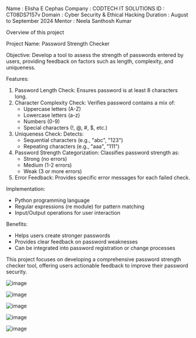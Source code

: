 Name : Elisha E Cephas
Company : CODTECH IT SOLUTIONS 
ID : CT08DS7157v
Domain : Cyber Security & Ethical Hacking 
Duration : August to September 2024
Mentor : Neela Santhosh Kumar 

Overview of this project 

Project Name: Password Strength Checker

Objective: Develop a tool to assess the strength of passwords entered by users, providing feedback on factors such as length, complexity, and uniqueness.

Features:

1. Password Length Check: Ensures password is at least 8 characters long.
2. Character Complexity Check: Verifies password contains a mix of:
    - Uppercase letters (A-Z)
    - Lowercase letters (a-z)
    - Numbers (0-9)
    - Special characters (!, @, #, $, etc.)
3. Uniqueness Check: Detects:
    - Sequential characters (e.g., "abc", "123")
    - Repeating characters (e.g., "aaa", "111")
4. Password Strength Categorization: Classifies password strength as:
    - Strong (no errors)
    - Medium (1-2 errors)
    - Weak (3 or more errors)
5. Error Feedback: Provides specific error messages for each failed check.

Implementation:

- Python programming language
- Regular expressions (re module) for pattern matching
- Input/Output operations for user interaction

Benefits:

- Helps users create stronger passwords
- Provides clear feedback on password weaknesses
- Can be integrated into password registration or change processes

This project focuses on developing a comprehensive password strength checker tool, offering users actionable feedback to improve their password security.


![image](https://github.com/user-attachments/assets/1d009aba-d13c-451b-91d2-40927a975fdb)

![image](https://github.com/user-attachments/assets/b52971b9-61ec-4517-af8c-c2ffb796f4f2)

![image](https://github.com/user-attachments/assets/5a5d880b-cdc2-43e1-90a4-f95051acbdc1)

![image](https://github.com/user-attachments/assets/7ff40f3a-ada3-4743-a59a-5d67bf651724)

![image](https://github.com/user-attachments/assets/c5234f06-88dc-4df9-9a1b-20f081ad1e6c)







